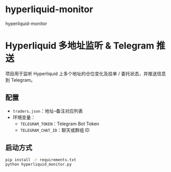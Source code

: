 # hyperliquid-monitor
hyperliquid-monitor
# Hyperliquid 多地址监听 & Telegram 推送

项目用于监听 Hyperliquid 上多个地址的仓位变化及挂单 / 委托状态，并推送信息到 Telegram。

## 配置

- `traders.json`：地址–备注对应列表
- 环境变量：
  - `TELEGRAM_TOKEN`：Telegram Bot Token
  - `TELEGRAM_CHAT_ID`：聊天或群组 ID

## 启动方式

```bash
pip install -r requirements.txt
python hyperliquid_monitor.py
